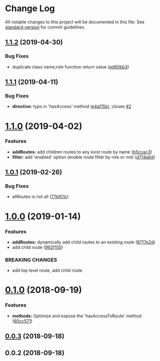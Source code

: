 # Change Log

All notable changes to this project will be documented in this file. See [standard-version](https://github.com/conventional-changelog/standard-version) for commit guidelines.

<a name="1.1.2"></a>
## [1.1.2](https://github.com/neikvon/vue-role-manager/compare/v1.1.1...v1.1.2) (2019-04-30)


### Bug Fixes

* duplicate class name;role function return value ([ed60bb3](https://github.com/neikvon/vue-role-manager/commit/ed60bb3))



<a name="1.1.1"></a>
## [1.1.1](https://github.com/neikvon/vue-role-manager/compare/v1.1.0...v1.1.1) (2019-04-11)


### Bug Fixes

* **directive:** typo in 'hasAccess' method ([e4af15b](https://github.com/neikvon/vue-role-manager/commit/e4af15b)), closes [#2](https://github.com/neikvon/vue-role-manager/issues/2)



<a name="1.1.0"></a>
# [1.1.0](https://github.com/neikvon/vue-role-manager/compare/v1.0.1...v1.1.0) (2019-04-02)


### Features

* **addRoutes:** add children routes to any exist route by name ([b5ccac3](https://github.com/neikvon/vue-role-manager/commit/b5ccac3))
* **filter:** add 'enabled' option (enable route filter by role or not) ([d714a6d](https://github.com/neikvon/vue-role-manager/commit/d714a6d))



<a name="1.0.1"></a>
## [1.0.1](https://github.com/neikvon/vue-role-manager/compare/v1.0.0...v1.0.1) (2019-02-26)


### Bug Fixes

* allRoutes is not all ([77bf01c](https://github.com/neikvon/vue-role-manager/commit/77bf01c))



<a name="1.0.0"></a>
# [1.0.0](https://github.com/neikvon/vue-role-manager/compare/v0.1.0...v1.0.0) (2019-01-14)


### Features

* **addRoutes:** dynamically add child routes to an existing route ([8717e2d](https://github.com/neikvon/vue-role-manager/commit/8717e2d))
* add child route ([992f155](https://github.com/neikvon/vue-role-manager/commit/992f155))


### BREAKING CHANGES

* add top level route, add child route



<a name="0.1.0"></a>
# [0.1.0](https://github.com/neikvon/vue-role-manager/compare/v0.0.3...v0.1.0) (2018-09-19)


### Features

* **methods:** Optimize and expose the 'hasAccessToRoute' method ([60cc571](https://github.com/neikvon/vue-role-manager/commit/60cc571))



<a name="0.0.3"></a>
## [0.0.3](https://github.com/neikvon/vue-role-manager/compare/v0.0.2...v0.0.3) (2018-09-18)



<a name="0.0.2"></a>
## 0.0.2 (2018-09-18)
